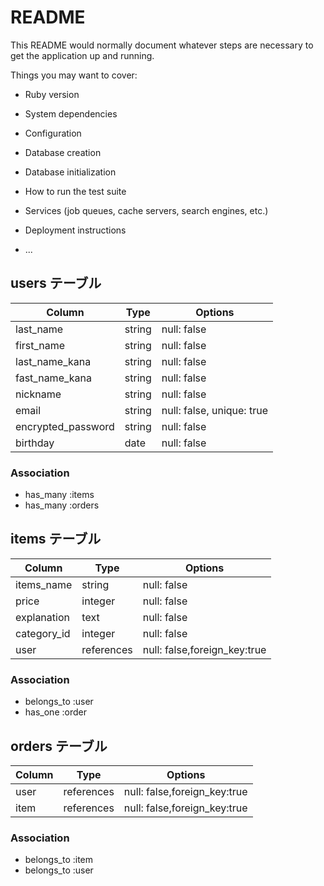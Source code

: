 # README

This README would normally document whatever steps are necessary to get the
application up and running.

Things you may want to cover:

* Ruby version

* System dependencies

* Configuration

* Database creation

* Database initialization

* How to run the test suite

* Services (job queues, cache servers, search engines, etc.)

* Deployment instructions

* ...

## users テーブル

| Column             | Type   | Options     |
| ------------------ | ------ | ----------- |
| last_name          | string | null: false |
| first_name         | string | null: false |
| last_name_kana     | string | null: false |
| fast_name_kana     | string | null: false |
| nickname           | string | null: false |
| email              | string | null: false, unique: true |
| encrypted_password | string | null: false |
| birthday           | date   | null: false |


### Association

- has_many :items
- has_many :orders

## items テーブル

| Column             | Type   | Options     |
| ------------------ | ------ | ----------- |
| items_name         | string | null: false |
| price              |integer | null: false |
| explanation        | text   | null: false |
| category_id        |integer | null: false |
| user               |references|null: false,foreign_key:true|

### Association

- belongs_to :user
- has_one :order

## orders テーブル

| Column             | Type   | Options    |
| ------------------ | ------ | ---------- |
| user               |references|null: false,foreign_key:true|
| item               |references|null: false,foreign_key:true|

### Association

- belongs_to :item
- belongs_to :user